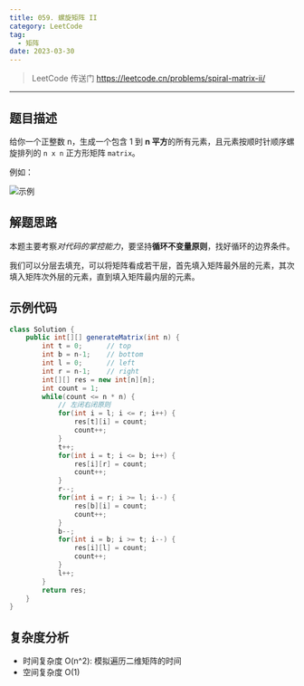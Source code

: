 ```yaml
---
title: 059. 螺旋矩阵 II
category: LeetCode
tag:
  - 矩阵
date: 2023-03-30
---
```


> LeetCode 传送门 https://leetcode.cn/problems/spiral-matrix-ii/

---

## 题目描述 <Badge text="中等" type="warning"/>

给你一个正整数 n，生成一个包含 1 到 **n 平方**的所有元素，且元素按顺时针顺序螺旋排列的 `n x n` 正方形矩阵 `matrix`。

例如：

![示例](https://assets.leetcode.com/uploads/2020/11/13/spiraln.jpg)

## 解题思路

本题主要考察*对代码的掌控能力*，要坚持**循环不变量原则**，找好循环的边界条件。

我们可以分层去填充，可以将矩阵看成若干层，首先填入矩阵最外层的元素，其次填入矩阵次外层的元素，直到填入矩阵最内层的元素。

## 示例代码

```java
class Solution {
    public int[][] generateMatrix(int n) {
        int t = 0;      // top
        int b = n-1;    // bottom
        int l = 0;      // left
        int r = n-1;    // right
        int[][] res = new int[n][n];
        int count = 1;
        while(count <= n * n) {
            // 左闭右闭原则
            for(int i = l; i <= r; i++) {
                res[t][i] = count;
                count++;
            }
            t++;
            for(int i = t; i <= b; i++) {
                res[i][r] = count;
                count++;
            }
            r--;
            for(int i = r; i >= l; i--) {
                res[b][i] = count;
                count++;
            }
            b--;
            for(int i = b; i >= t; i--) {
                res[i][l] = count;
                count++;
            }
            l++;
        }
        return res;
    }
}
```

## 复杂度分析

- 时间复杂度 O(n^2): 模拟遍历二维矩阵的时间
- 空间复杂度 O(1)